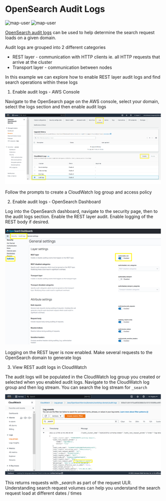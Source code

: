 # OpenSearch Audit Logs

<img width="85" alt="map-user" src="https://img.shields.io/badge/views-228-green"> <img width="125" alt="map-user" src="https://img.shields.io/badge/unique visits-118-green">

[OpenSearch audit logs](https://docs.aws.amazon.com/opensearch-service/latest/developerguide/audit-logs.html) can be used to help determine the search request loads on a given domain.

Audit logs are grouped into 2 different categories
* REST layer - communication with HTTP clients ie. all HTTP requests that arrive at the cluster
* Transport layer - communication between nodes

In this example we can explore how to enable REST layer audit logs and find search operations within these logs

1. Enable audit logs - AWS Console

Navigate to the OpenSearch page on the AWS console, select your domain, select the logs section and then enable audit logs

<img width="600" alt="OpenSearch_Enable_Audit_Logs" src="https://github.com/ev2900/OpenSearch_Audit_Logs/blob/main/README/OpenSearch_Enable_Audit_Logs.PNG">

Follow the prompts to create a CloudWatch log group and access policy

2. Enable audit logs - OpenSearch Dashboard

Log into the OpenSearch dashboard, navigate to the security page, then to the audit logs section. Enable the REST layer audit. Enable logging of the REST body if desired.

<img width="600" alt="OpenSearch_Enable_REST_Audit_Logs" src="https://github.com/ev2900/OpenSearch_Audit_Logs/blob/main/README/OpenSearch_Enable_REST_Audit_Logs.PNG">

Logging on the REST layer is now enabled. Make several requests to the OpenSearch domain to generate logs

3. View REST audit logs in CloudWatch

The audit logs will be populated in the CloudWatch log group you created or selected when you enabled audit logs. Navigate to the CloudWatch log group and then log stream. You can search the log stream for ```_search```

<img width="600" alt="CloudWatch_search" src="https://github.com/ev2900/OpenSearch_Audit_Logs/blob/main/README/CloudWatch_search.PNG">

This returns requests with *_search* as part of the request ULR. Understanding search request volumes can help you understand the search request load at different dates / times
